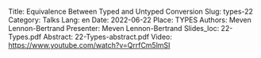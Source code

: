Title: Equivalence Between Typed and Untyped Conversion
Slug: types-22
Category: Talks
Lang: en
Date: 2022-06-22
Place: TYPES
Authors: Meven Lennon-Bertrand
Presenter: Meven Lennon-Bertrand
Slides_loc: 22-Types.pdf
Abstract: 22-Types-abstract.pdf
Video: https://www.youtube.com/watch?v=QrrfCm5lmSI